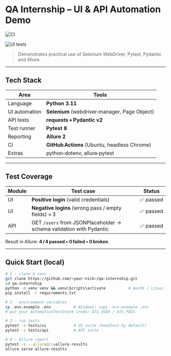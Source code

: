 # QA Internship – UI & API Automation Demo

![CI](https://github.com/bogdan2ko/qa_internship/actions/workflows/tests.yml/badge.svg)

![UI tests](https://github.com/<USER>/<REPO>/actions/workflows/test.yml/badge.svg)




> Demonstrates practical use of Selenium WebDriver, Pytest, Pydantic and Allure.

---

## Tech Stack

| Area          | Tools |
|---------------|-------|
| Language      | **Python 3.11** |
| UI automation | **Selenium** (webdriver‑manager, Page Object) |
| API tests     | **requests + Pydantic v2** |
| Test runner   | **Pytest 8** |
| Reporting     | **Allure 2** |
| CI            | **GitHub Actions** (Ubuntu, headless Chrome) |
| Extras        | python‑dotenv, allure‑pytest |

---

## Test Coverage

| Module | Test case | Status |
|--------|-----------|--------|
| UI     | **Positive login** (valid credentials) | ✅ passed |
| UI     | **Negative logins** (wrong pass / empty fields) × 3 | ✅ passed |
| API    | GET `/users` from JSONPlaceholder → schema validation with Pydantic | ✅ passed |

Result in Allure: **4 / 4 passed • 0 failed • 0 broken**.

---

## Quick Start (local)

```bash
# 1 · clone & venv
git clone https://github.com/<your‑nick>/qa‑internship.git
cd qa‑internship
python -m venv venv && venv\Scripts\activate          # macOS / Linux: source venv/bin/activate
pip install -r requirements.txt

# 2 · environment variables
cp .env.example .env          # Windows: copy .env.example .env
# put your AutomationTestStore creds: ATS_USER / ATS_PASS

# 3 · run tests
pytest -s tests/ui            # UI suite (headless by default)
pytest -s tests/api           # API suite

# 4 · Allure report
pytest -s --alluredir=allure-results
allure serve allure-results

